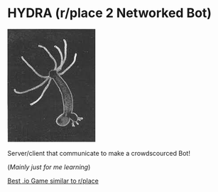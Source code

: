 # HYDRA (r/place 2 Networked Bot)

[![Real Life Hydra](/download.jpg)](https://en.wikipedia.org/wiki/Hydra_(genus))

Server/client that communicate to make a crowdscourced Bot!

(*Mainly just for me learning*)

[Best .io Game similar to r/place](https://pixelplace.io)

